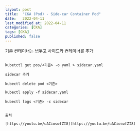 ```yaml
---
layout: post
title:  "CKA (Pod) - Side-car Container Pod"
date:   2022-04-11
last_modified_at: 2022-04-11
categories: [CKA]
tags: [CKA]
published: false
---
```


기존 컨테이너는 냅두고 사이드카 컨테이너를 추가

```shell

kubetctl get pos/<기존> -o yaml > sidecar.yaml

sidecar 추가

kubectl delete pod <기존>

kubectl apply -f sidecar.yaml

kubectl logs <기존> -c sidecar

```

```

출처

[https://youtu.be/uACioswfZI8](https://youtu.be/uACioswfZI8)